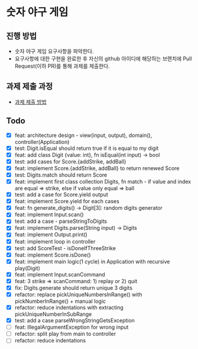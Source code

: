 # 숫자 야구 게임

## 진행 방법

* 숫자 야구 게임 요구사항을 파악한다.
* 요구사항에 대한 구현을 완료한 후 자신의 github 아이디에 해당하는 브랜치에 Pull Request(이하 PR)를 통해 과제를 제출한다.

## 과제 제출 과정

* [과제 제출 방법](https://github.com/next-step/nextstep-docs/tree/master/precourse)

## Todo

- [x] feat: architecture design - view(input, output), domain(), controller(Application)
- [x] test: Digit.isEqual should return true if it is equal to my digit
- [x] feat: add class Digit {value: int}, fn isEqual(int input) -> bool
- [x] test: add cases for Score.{addStrike, addBall}
- [x] feat: implement Score.{addStrike, addBall} to return renewed Score
- [x] test: Digits.match should return Score
- [x] feat: implement first class collection Digits, fn match - if value and index are equal => strike, else if value
  only equal => ball
- [x] test: add a case for Score.yield output
- [x] feat: implement Score.yield for each cases
- [x] feat: fn generate_digits() -> Digit[3]: random digits generator
- [x] feat: implement Input.scan()
- [x] test: add a case - parseStringToDigits
- [x] feat: implement Digits.parse(String input) -> Digits
- [x] feat: implement Output.print()
- [x] feat: implement loop in controller
- [x] test: add ScoreTest - isDoneIfThreeStrike
- [x] feat: implement Score.isDone()
- [x] feat: implement main logic(1 cycle) in Application with recursive play(Digit)
- [x] feat: implement Input.scanCommand
- [x] feat: 3 strike => scanCommand: 1) replay or 2) quit
- [x] fix: Digits.generate should return unique 3 digits
- [x] refactor: replace pickUniqueNumbersInRange() with pickNumberInRange() + manual logic
- [x] refactor: reduce indentations with extracting pickUniqueNumberInSubRange
- [x] test: add a case parseWrongStringGetsException
- [ ] feat: IllegalArgumentException for wrong input
- [ ] refactor: split play from main to controller
- [ ] refactor: reduce indentations
